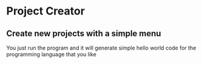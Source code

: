 # Project Creator

## Create new projects with a simple menu

You just run the program and it will generate simple hello world code for the programming language that you like